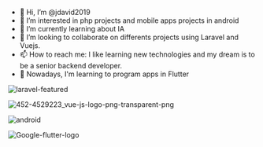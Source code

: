 
- 👋 Hi, I’m @jdavid2019
- 👀 I’m interested in php projects and mobile apps projects in android
- 🌱 I’m currently learning about IA
- 💞️ I’m looking to collaborate on differents projects using Laravel and Vuejs.
- 📫 How to reach me: I like learning new technologies and my dream is to be a senior backend developer.
-  👀 Nowadays, I'm learning to program apps in Flutter 

![laravel-featured](https://user-images.githubusercontent.com/54923488/126729403-dba81255-006f-4626-9b32-7195c1a73b8e.png)

![452-4529223_vue-js-logo-png-transparent-png](https://user-images.githubusercontent.com/54923488/126728958-0c418610-2bdf-42b2-baff-6421cee1cb2f.png)

![android](https://user-images.githubusercontent.com/54923488/126729106-ed14f29f-b60b-4403-baa1-cd522c1246cf.png)


![Google-flutter-logo](https://user-images.githubusercontent.com/54923488/126729158-01843488-88dc-413d-bd09-7ea81624bc13.png)



<!---
jdavid2019/jdavid2019 is a ✨ special ✨ repository because its `README.md` (this file) appears on your GitHub profile.
You can click the Preview link to take a look at your changes.
--->

